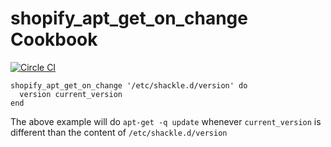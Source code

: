 shopify_apt_get_on_change Cookbook
==================

[![Circle CI](https://circleci.com/gh/Shopify/shopify_apt_get_on_change.svg?style=svg&circle-token=b415fe807f3b637707e50a345c4e1c6cf6383da0)](https://circleci.com/gh/Shopify/shopify_apt_get_on_change)

```
shopify_apt_get_on_change '/etc/shackle.d/version' do
  version current_version
end
```

The above example will do `apt-get -q update` whenever `current_version` is different than the content of `/etc/shackle.d/version`
